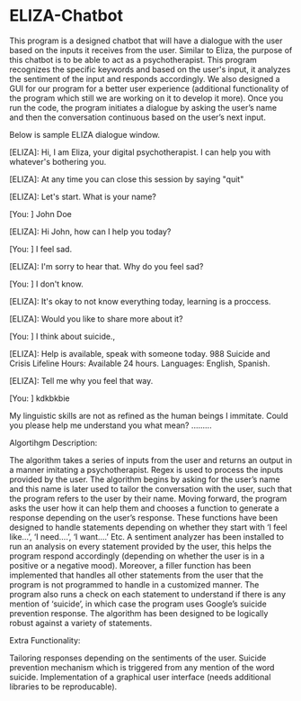 # ELIZA-Chatbot

This program is a designed chatbot that will have a dialogue with the user based on the inputs it receives from the user. Similar to Eliza, the purpose of this chatbot is to be able to act as a psychotherapist. This program recognizes the specific keywords and based on the user's input, it analyzes the sentiment of the input and responds accordingly. We also designed a GUI for our program for a better user experience (additional functionality of the program which still we are working on it to develop it more). Once you run the code, the program initiates a dialogue by asking the user’s name and then the conversation continuous based on the user’s next input.

Below is sample ELIZA dialogue window.

[ELIZA]: Hi, I am Eliza, your digital psychotherapist. I can help you with whatever's bothering you.

[ELIZA]: At any time you can close this session by saying "quit"

[ELIZA]: Let's start. What is your name?

[You: ] John Doe

[ELIZA]: Hi John, how can I help you today?

[You: ] I feel sad.

[ELIZA]: I'm sorry to hear that. Why do you feel sad?

[You: ] I don't know.

[ELIZA]: It's okay to not know everything today, learning is a proccess.

[ELIZA]: Would you like to share more about it?

[You: ] I think about suicide.,

[ELIZA]: Help is available, speak with someone today. 988 Suicide and Crisis Lifeline Hours: Available 24 hours. Languages: English, Spanish.

[ELIZA]: Tell me why you feel that way.

[You: ] kdkbkbie

My linguistic skills are not as refined as the human beings I immitate. Could you please help me understand you what mean? .........

Algortihgm Description:

The algorithm takes a series of inputs from the user and returns an output in a manner imitating a psychotherapist. Regex is used to process the inputs provided by the user. The algorithm begins by asking for the user’s name and this name is later used to tailor the conversation with the user, such that the program refers to the user by their name. Moving forward, the program asks the user how it can help them and chooses a function to generate a response depending on the user’s response. These functions have been designed to handle statements depending on whether they start with ‘I feel like…’, ‘I need….’, ‘I want….’ Etc. A sentiment analyzer has been installed to run an analysis on every statement provided by the user, this helps the program respond accordingly (depending on whether the user is in a positive or a negative mood). Moreover, a filler function has been implemented that handles all other statements from the user that the program is not programmed to handle in a customized manner. The program also runs a check on each statement to understand if there is any mention of ‘suicide’, in which case the program uses Google’s suicide prevention response. The algorithm has been designed to be logically robust against a variety of statements.

Extra Functionality:

Tailoring responses depending on the sentiments of the user.
Suicide prevention mechanism which is triggered from any mention of the word suicide.
Implementation of a graphical user interface (needs additional libraries to be reproducable).
